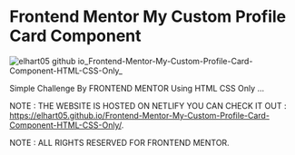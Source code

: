 # Frontend Mentor My Custom Profile Card Component

![elhart05 github io_Frontend-Mentor-My-Custom-Profile-Card-Component-HTML-CSS-Only_](https://user-images.githubusercontent.com/96151694/154682648-38d88e1a-c97a-41e6-af14-23288566989f.png)

Simple Challenge By FRONTEND MENTOR Using HTML CSS Only ...

NOTE : THE WEBSITE IS HOSTED ON NETLIFY YOU CAN CHECK IT OUT : https://elhart05.github.io/Frontend-Mentor-My-Custom-Profile-Card-Component-HTML-CSS-Only/.

NOTE : ALL RIGHTS RESERVED FOR FRONTEND MENTOR.
